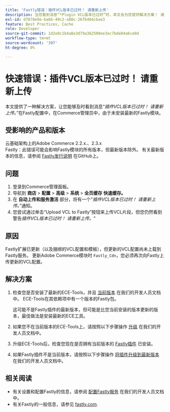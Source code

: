 ```yaml
---
title: 'Fastly错误：插件VCL版本已过时！ 请重新上传'
description: 当您看到消息“*Plugin VCL版本已过时”时，本文会为您提供解决方案！ 请重新上传。*”在Commerce管理员的Fastly配置中，由于未安装最新的Fastly模块。
exl-id: d7870e9e-ba6b-49c2-a80c-26fb464cbae3
feature: Best Practices, Cache
role: Developer
source-git-commit: 1d2e0c1b4a8e3d79a362500ee3ec7bde84a6ce0d
workflow-type: tm+mt
source-wordcount: '397'
ht-degree: 0%

---
```


# 快速错误：插件VCL版本已过时！ 请重新上传

本文提供了一种解决方案，让您能够及时看到消息“*插件VCL版本已过时！ 请重新上传。*”在Fastly配置中，在Commerce管理员中，由于未安装最新的Fastly模块。

## 受影响的产品和版本

云基础架构上的Adobe Commerce 2.2.x.、2.3.x<br>
Fastly：此错误可能会影响Fastly模块的所有版本，但最新版本除外。 有关最新版本的信息，请参阅 [Fastly发行说明](https://github.com/fastly/fastly-magento2/releases) 在GitHub上。

## 问题

1. 登录到Commerce管理面板。
1. 导航到 **商店** > **配置** > **高级** > **系统** > **全页缓存**   **快速缓存。**
1. 在 **自动上传和服务激活** 部分，将有一个&quot;*插件VCL版本已过时！ 请重新上传。*”通知。
1. 您尝试通过单击“Upload VCL to Fastly”按钮来上传VCL片段，但您仍然看到警告&#x200B;*插件VCL版本已过时！ 请重新上传。*&quot;

## 原因

Fastly扩展已更新（以及捆绑的VCL配置和模板），但更新的VCL配置尚未上载到Fastly服务。 更新Adobe Commerce模块时 `Fastly_Cdn`，您必须再次向Fastly上传更新的VCL配置。

## 解决方案

1. 检查您是否安装了最新的ECE-Tools，并且 [当前版本](https://experienceleague.adobe.com/docs/commerce-cloud-service/user-guide/release-notes/cloud-tools-suite.html) 在我们的开发人员文档中。 ECE-Tools在其依赖项中有一个版本的Fastly包。

   这可能不是Fastly插件的最新版本，但可能是比您当前安装的版本更新的版本，最佳做法是安装最新的ECE工具。

1. 如果您不在当前版本的ECE-Tools上，请按照以下步骤操作 [升级](https://experienceleague.adobe.com/docs/commerce-cloud-service/user-guide/dev-tools/ece-tools/update-package.html) 在我们的开发人员文档中。
1. 升级ECE-Tools后，检查您现在是否拥有当前版本的 [Fastly插件](https://github.com/fastly/fastly-magento2/tree/master/etc/vcl_snippets) 已安装。
1. 如果Fastly插件不是当前版本，请按照以下步骤操作 [将插件升级到最新版本](https://experienceleague.adobe.com/docs/commerce-cloud-service/user-guide/cdn/setup-fastly/fastly-configuration.html#upgrade-the-fastly-module) 在我们的开发人员文档中。

## 相关阅读

* 有关设置和配置Fastly的信息，请参阅 [配置Fastly服务](https://experienceleague.adobe.com/docs/commerce-cloud-service/user-guide/cdn/fastly.html) 在我们的开发人员文档中。
* 有关Fastly的一般信息，请参见 [fastly.com](https://www.fastly.com/).
